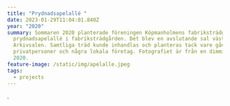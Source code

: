 ```yaml
---
title: "Prydnadsapelallé "
date: 2023-01-29T11:04:01.840Z
year: "2020"
summary: Sommaren 2020 planterade föreningen Köpmanholmens fabriksträdgård en
  prydnadsapelallé i fabriksträdgården. Det blev en avslutande sal väster om
  Arkivsalen. Samtliga träd kunde inhandlas och planteras tack vare gåvor från
  privatpersoner och några lokala företag. Fotografiet är från en dimmig höstdag
  2020.
feature-image: /static/img/apelalle.jpeg
tags:
  - projects
---
```

.